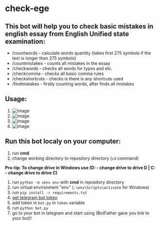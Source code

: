 # check-ege

## This bot will help you to check basic mistakes in english essay from English Unified state examination:
- /countwords - calculate words quantity (takes first 275 symbols if the text is longer than 275 symbols)
- /countmistakes - counts all mistakes in the essay
- /checkwords - checks all words for typos and etc.
- /checkcomma - checks all basic comma rules
- /checkshortcuts - checks is there is any shortcuts used
- /findmistakes - firstly counting words, after finds all mistakes 


## Usage:
1. ![image](https://user-images.githubusercontent.com/48328325/200233828-a9f2a56e-cd53-497b-846a-06d9d1bce097.png)
2. ![image](https://user-images.githubusercontent.com/48328325/200233879-811fbe06-41c2-4a18-aa98-a4ddafb4de51.png)
3. ![image](https://user-images.githubusercontent.com/48328325/200233915-adc759f9-236a-4f21-8635-ff2dcce38730.png)
4. ![image](https://user-images.githubusercontent.com/48328325/200234073-c24894c0-0b46-4ef6-bcab-2fe1e958a843.png)


## Run this bot localy on your computer:
1. run **cmd**
1. change working directory to repository directory (`cd` command)

**Pro-tip: To change drive in Windows use (D: - change drive to drive D | C: - change drive to drive C)**
1. run `python -m venv env` with **cmd** in repository directory
1. run virtual environment "env" (`.\env\Scripts\activate` for Windows)
1. run `pip install -r requirements.txt`
2. [get telegram bot token](t.me/BotFather)
3. add token in `bot.py` in `token` variable
4. run `python bot.py`
5. go to your bot in telegram and start using (BotFather gave you link to your bot)!

